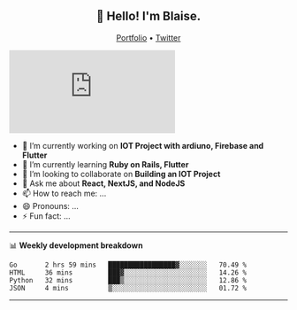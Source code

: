 <h2 align="center">👋 Hello! I'm Blaise.</h2>
<p align="center">
  <a href="https://seblaise.dev/">Portfolio</a> •
  <a href="https://twitter.com/seblaiserw">Twitter</a>
</p>

![NPM Stats](https://img.shields.io/endpoint?url=https%3A%2F%2Fraw.githubusercontent.com%blaiseai%2Fnpm-statistics%2Fmaster%2Fstats.json)
- 🔭 I’m currently working on **IOT Project with ardiuno, Firebase and Flutter**
- 🌱 I’m currently learning **Ruby on Rails, Flutter**
- 👯 I’m looking to collaborate on **Building an IOT Project**
- 💬 Ask me about **React, NextJS, and NodeJS**
- 📫 How to reach me: ...
- 😄 Pronouns: ...
- ⚡ Fun fact: ...

-------

📊 **Weekly development breakdown**
<!--START_SECTION:waka-->
```text
Go       2 hrs 59 mins   █████████████████▓░░░░░░░   70.49 % 
HTML     36 mins         ███▓░░░░░░░░░░░░░░░░░░░░░   14.26 % 
Python   32 mins         ███▒░░░░░░░░░░░░░░░░░░░░░   12.86 % 
JSON     4 mins          ▒░░░░░░░░░░░░░░░░░░░░░░░░   01.72 % 
```
<!--END_SECTION:waka-->

-------
